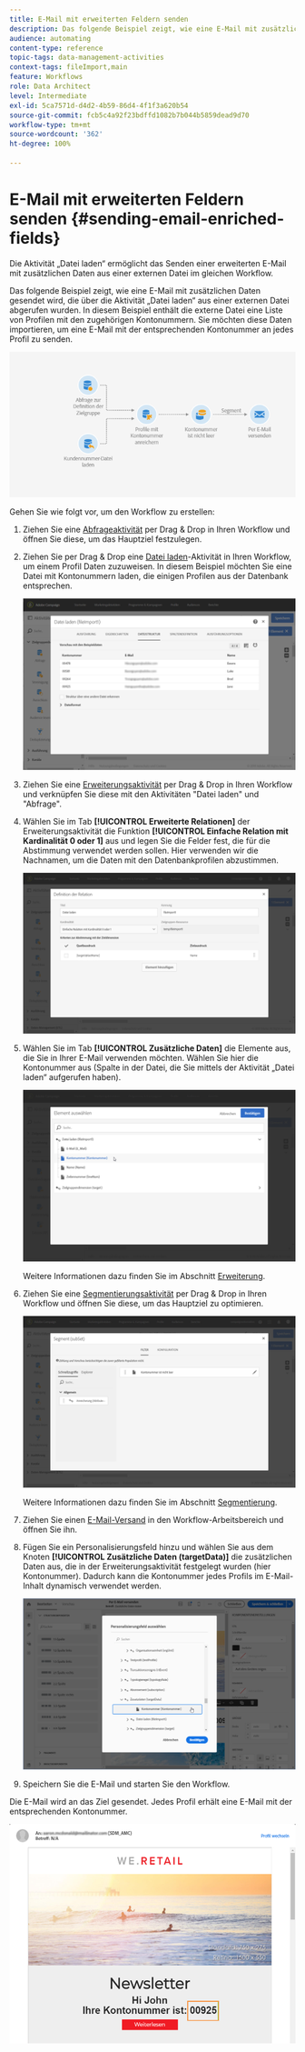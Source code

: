 ```yaml
---
title: E-Mail mit erweiterten Feldern senden
description: Das folgende Beispiel zeigt, wie eine E-Mail mit zusätzlichen Daten gesendet wird, die über die Aktivität "Datei laden" aus einer externen Datei abgerufen wurden.
audience: automating
content-type: reference
topic-tags: data-management-activities
context-tags: fileImport,main
feature: Workflows
role: Data Architect
level: Intermediate
exl-id: 5ca7571d-d4d2-4b59-86d4-4f1f3a620b54
source-git-commit: fcb5c4a92f23bdffd1082b7b044b5859dead9d70
workflow-type: tm+mt
source-wordcount: '362'
ht-degree: 100%

---
```


# E-Mail mit erweiterten Feldern senden {#sending-email-enriched-fields}

<!--A new example showing how to send an email containing additional data retrieved from a load file activity has been added. [Read more](example-2-email-with-enriched-fields)-->

Die Aktivität „Datei laden“ ermöglicht das Senden einer erweiterten E-Mail mit zusätzlichen Daten aus einer externen Datei im gleichen Workflow.

Das folgende Beispiel zeigt, wie eine E-Mail mit zusätzlichen Daten gesendet wird, die über die Aktivität „Datei laden“ aus einer externen Datei abgerufen wurden. In diesem Beispiel enthält die externe Datei eine Liste von Profilen mit den zugehörigen Kontonummern. Sie möchten diese Daten importieren, um eine E-Mail mit der entsprechenden Kontonummer an jedes Profil zu senden.

![](assets/load_file_workflow_ex2.png)

Gehen Sie wie folgt vor, um den Workflow zu erstellen:

1. Ziehen Sie eine [Abfrageaktivität](../../automating/using/query.md) per Drag &amp; Drop in Ihren Workflow und öffnen Sie diese, um das Hauptziel festzulegen.

   <!--The Query activity is presented in the [Query](../../automating/using/query.md) section.-->

1. Ziehen Sie per Drag &amp; Drop eine [Datei laden](../../automating/using/load-file.md)-Aktivität in Ihren Workflow, um einem Profil Daten zuzuweisen. In diesem Beispiel möchten Sie eine Datei mit Kontonummern laden, die einigen Profilen aus der Datenbank entsprechen.

   ![](assets/load_file_activity.png)

1. Ziehen Sie eine [Erweiterungsaktivität](../../automating/using/enrichment.md) per Drag &amp; Drop in Ihren Workflow und verknüpfen Sie diese mit den Aktivitäten &quot;Datei laden&quot; und &quot;Abfrage&quot;.

1. Wählen Sie im Tab **[!UICONTROL Erweiterte Relationen]** der Erweiterungsaktivität die Funktion **[!UICONTROL Einfache Relation mit Kardinalität 0 oder 1]** aus und legen Sie die Felder fest, die für die Abstimmung verwendet werden sollen. Hier verwenden wir die Nachnamen, um die Daten mit den Datenbankprofilen abzustimmen.

   ![](assets/load_file_enrichment_relation.png)

1. Wählen Sie im Tab **[!UICONTROL Zusätzliche Daten]** die Elemente aus, die Sie in Ihrer E-Mail verwenden möchten. Wählen Sie hier die Kontonummer aus (Spalte in der Datei, die Sie mittels der Aktivität „Datei laden“ aufgerufen haben).

   ![](assets/load_file_enrichment_select_element.png)

   <!--![](assets/load_file_enrichment_additional_data.png)-->

   Weitere Informationen dazu finden Sie im Abschnitt [Erweiterung](../../automating/using/enrichment.md).

1. Ziehen Sie eine [Segmentierungsaktivität](../../automating/using/segmentation.md) per Drag &amp; Drop in Ihren Workflow und öffnen Sie diese, um das Hauptziel zu optimieren.

   ![](assets/load_file_segmentation.png)

   Weitere Informationen dazu finden Sie im Abschnitt [Segmentierung](../../automating/using/segmentation.md).

1. Ziehen Sie einen [E-Mail-Versand](../../automating/using/email-delivery.md) in den Workflow-Arbeitsbereich und öffnen Sie ihn.

   <!--The Email delivery activity is presented in the [Email delivery](../../automating/using/email-delivery.md) section.-->

1. Fügen Sie ein Personalisierungsfeld hinzu und wählen Sie aus dem Knoten **[!UICONTROL Zusätzliche Daten (targetData)]** die zusätzlichen Daten aus, die in der Erweiterungsaktivität festgelegt wurden (hier Kontonummer). Dadurch kann die Kontonummer jedes Profils im E-Mail-Inhalt dynamisch verwendet werden.

   ![](assets/load_file_perso_field.png)

1. Speichern Sie die E-Mail und starten Sie den Workflow.

Die E-Mail wird an das Ziel gesendet. Jedes Profil erhält eine E-Mail mit der entsprechenden Kontonummer.

![](assets/load_file_email.png)
